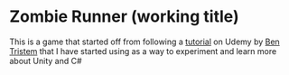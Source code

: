 # Zombie Runner (working title)

This is a game that started off from following a [tutorial]() on Udemy by [Ben Tristem](https://github.com/BenTristem) that I have started using as a way to experiment and learn more about Unity and C#